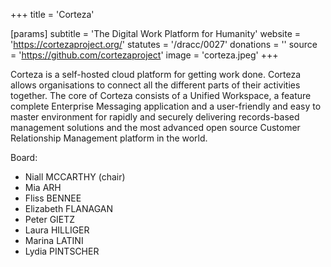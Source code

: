 +++
title = 'Corteza'

[params]
    subtitle = 'The Digital Work Platform for Humanity'
    website = 'https://cortezaproject.org/'
    statutes = '/dracc/0027'
    donations = ''
    source = 'https://github.com/cortezaproject'
    image = 'corteza.jpeg'
+++

Corteza is a self-hosted cloud platform for getting work done. Corteza allows organisations to connect all the different parts of their activities together. The core of Corteza consists of a Unified Workspace, a feature complete Enterprise Messaging application and a user-friendly and easy to master environment for rapidly and securely delivering records-based management solutions and the most advanced open source Customer Relationship Management platform in the world.

Board:
 * Niall MCCARTHY (chair)
 * Mia ARH
 * Fliss BENNEE
 * Elizabeth FLANAGAN
 * Peter GIETZ
 * Laura HILLIGER
 * Marina LATINI
 * Lydia PINTSCHER

